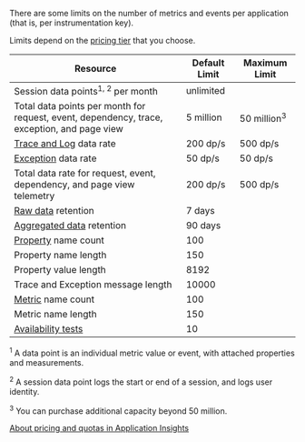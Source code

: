 There are some limits on the number of metrics and events per application (that is, per instrumentation key). 

Limits depend on the [pricing tier](https://azure.microsoft.com/pricing/details/application-insights/) that you choose.

**Resource** | **Default Limit** | **Maximum Limit**
-------- | ------------- | -------------
Session data points<sup>1, 2</sup> per month | unlimited | 
Total data points per month for request, event, dependency, trace, exception, and page view | 5 million | 50 million<sup>3</sup>
[Trace and Log](../articles/application-insights/app-insights-search-diagnostic-logs.md) data rate | 200 dp/s | 500 dp/s
[Exception](../articles/application-insights/app-insights-asp-net-exceptions.md) data rate | 50 dp/s | 50 dp/s
Total data rate for request, event, dependency, and page view telemetry | 200 dp/s | 500 dp/s
[Raw data](../articles/application-insights/app-insights-diagnostic-search.md) retention | 7 days
[Aggregated data](../articles/application-insights/app-insights-metrics-explorer.md) retention | 90 days
[Property](../articles/application-insights/app-insights-api-custom-events-metrics.md#properties) name count | 100 |
Property name length | 150 | 
Property value length | 8192 | 
Trace and Exception message length | 10000 |
[Metric](../articles/application-insights/app-insights-api-custom-events-metrics.md#properties) name count | 100 |
Metric name length |  150 | 
[Availability tests](../articles/application-insights/app-insights-monitor-web-app-availability.md) | 10 | 

<sup>1</sup> A data point is an individual metric value or event, with attached properties and measurements.

<sup>2</sup> A session data point logs the start or end of a session, and logs user identity.

<sup>3</sup> You can purchase additional capacity beyond 50 million.
 
[About pricing and quotas in Application Insights](../articles/application-insights/app-insights-pricing.md)
